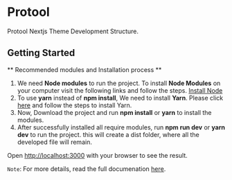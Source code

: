 # Protool

Protool Nextjs Theme Development Structure.

## Getting Started

** Recommended modules and Installation process **

1. We need **Node modules** to run the project. To install **Node Modules** on your computer visit the following links and follow the steps. [Install Node](https://nodejs.org/en/)
2. To use **yarn** instead of **npm install**, We need to install **Yarn**. Please click [here](https://yarnpkg.com/getting-started/install) and follow the steps to install Yarn.
3. Now, Download the project and run **npm install** or **yarn** to install the modules.
4. After successfully installed all require modules, run **npm run dev** or **yarn dev** to run the project. this will create a dist folder, where all the developed file will remain.

Open [http://localhost:3000](http://localhost:3000) with your browser to see the result.

`Note`: For more details, read the full documenation [here](https://docs.staticmania.com/Protool/nextjs/introduction).
